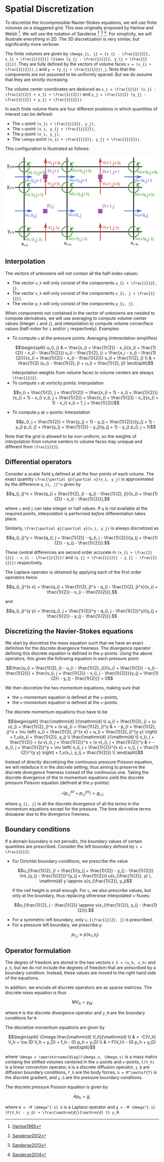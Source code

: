 # Spatial Discretization

To discretize the incompressible Navier-Stokes equations, we will use finite
volumes on a staggered grid. This was originally proposed by Harlow and Welsh
[^1]. We will use the notation of Sanderse [^2] [^3] [^4]. For simplicity, we
will illustrate everything in 2D. The 3D discretization is very similar, but
significantly more verbose.

The finite volumes are given by ``\Omega_{i, j} = [x_{i -
\frac{1}{2}}, x_{i + \frac{1}{2}}] \times [y_{j - \frac{1}{2}}, y_{j +
\frac{1}{2}}]``. They are fully defined by the vectors of volume faces ``x =
(x_{i + \frac{1}{2}})_i`` and ``y = (y_{j + \frac{1}{2}})_j``. Note that the
components are not assumed to be uniformly spaced. But we do assume that they
are strictly increasing.

The volume center coordinates are deduced as ``x_i = \frac{1}{2} (x_{i -
\frac{1}{2}} + x_{i + \frac{1}{2}})`` and ``y_j = \frac{1}{2} (y_{j -
\frac{1}{2}} + y_{j + \frac{1}{2}})``.

In each finite volume there are four different positions in which quantities of
interest can be defined:

- The ``u``-point ``(x_{i + \frac{1}{2}}, y_j)``,
- The ``v``-point ``(x_i, y_{j + \frac{1}{2}})``,
- The ``p``-point ``(x_i, y_j)``,
- The ``\omega``-point ``(x_{i + \frac{1}{2}}, y_{j + \frac{1}{2}})``.

This configuration is illustrated as follows:

![Grid](../assets/grid.png)

## Interpolation

The vectors of unknowns will not contain all the half-index values:

- The vector ``u_h`` will only consist of the components ``u_{i + \frac{1}{2}, j}``.
- The vector ``v_h`` will only consist of the components ``v_{i, j + \frac{1}{2}}``.
- The vector ``p_h`` will only consist of the components ``p_{i, j}``.

When components not contained in the vector of unknowns are needed to compute
derivatives, we will use averaging to compute volume-center values (integer ``i``
and ``j``), and interpolation to compute volume corner/face values
(half-index for ``i`` and/or ``j`` respectively). Examples:

- To compute ``u`` at the pressure points: Averaging (interpolation simplifies)
  ```math
  \begin{split}
      u_{i, j} & =
      \frac{x_{i + \frac{1}{2}} - x_i}{x_{i + \frac{1}{2}} - x_{i - \frac{1}{2}}}
      u_{i - \frac{1}{2}, j}
      + \frac{x_i - x_{i - \frac{1}{2}}}{x_{i + \frac{1}{2}} - x_{i - \frac{1}{2}}}
      u_{i + \frac{1}{2}, j} \\
      & = 
      \frac{1}{2} (u_{i - \frac{1}{2}, j} + u_{i + \frac{1}{2}, j})
  \end{split}
  ```
  Interpolation weights from volume faces to volume centers are always
  ``\frac{1}{2}``.
- To compute ``v`` at vorticity points: Interpolation
  ```math
  v_{i + \frac{1}{2}, j + \frac{1}{2}} =
  \frac{x_{i + 1} - x_{i + \frac{1}{2}}}{x_{i + 1} - x_i}
  v_{i, j + \frac{1}{2}}
  + \frac{x_{i + \frac{1}{2}} - x_i}{x_{i + 1} - x_i}
  v_{i + 1, j + \frac{1}{2}}
  ```
- To compute ``p`` at ``v``-points: Interpolation
  ```math
  p_{i, j + \frac{1}{2}} =
  \frac{y_{j + 1} - y_{j + \frac{1}{2}}}{y_{j + 1} - y_j}
  p_{i, j}
  + \frac{y_{j + \frac{1}{2}} - y_j}{y_{j + 1} - y_j}
  p_{i, j + 1}
  ```

Note that the grid is allowed to be non-uniform, so the weights of interpolation from
volume centers to volume faces may unequal and different from ``\frac{1}{2}``.

## Differential operators

Consider a scalar field ``q`` defined at all the four points of each volume. The
exact quantity ``\frac{\partial q}{\partial x}(x_i, y_j)`` is
approximated by the difference ``q_{i, j}^x`` given by

```math
q_{i, j}^x =
\frac{q_{i + \frac{1}{2}, j} - q_{i -
\frac{1}{2}, j}}{x_{i + \frac{1}{2}} - x_{i - \frac{1}{2}}},
```

where ``i`` and ``j`` can take integer or half values. If ``q`` is not
available at the required points, interpolation is performed *before*
differentiation takes place.

Similarly, ``\frac{\partial q}{\partial y}(x_i, y_j)`` is
always discretized as

```math
q_{i, j}^y = \frac{q_{i, j + \frac{1}{2}} - q_{i, j -
\frac{1}{2}}}{y_{j + \frac{1}{2}} - y_{j - \frac{1}{2}}}.
```

These central differences are second order accurate in ``(x_{i + \frac{1}{2}} - x_{i - \frac{1}{2}})`` and ``(y_{j + \frac{1}{2}} - y_{j - \frac{1}{2}})`` respectively.

The Laplace operator is obtained by applying each of the first order operators
twice:

```math
q_{i, j}^{x x} =
\frac{q_{i + \frac{1}{2}, j}^x - q_{i -
\frac{1}{2}, j}^x}{x_{i + \frac{1}{2}} - x_{i - \frac{1}{2}}},
```

and

```math
q_{i, j}^{y y} = \frac{q_{i, j + \frac{1}{2}}^y - q_{i, j -
\frac{1}{2}}^y}{y_{j + \frac{1}{2}} - y_{j - \frac{1}{2}}}.
```

## Discretizing the Navier-Stokes equations

We start by discretize
the mass equation such that we have an exact definition for the discrete
divergence freeness. The divergence operator defining this discrete equation is
defined in the ``p``-points. Using the above operators, this gives the
following equation in each pressure point:

```math
\frac{u_{i + \frac{1}{2}, j} - u_{i - \frac{1}{2}, j}}{x_{i + \frac{1}{2}} -
x_{i - \frac{1}{2}}} +
\frac{v_{i, j + \frac{1}{2}} - v_{i, j - \frac{1}{2}}}{y_{j + \frac{1}{2}} -
y_{j - \frac{1}{2}}}
= 0
```

We then discretize the two momentum equations, making sure that

- the ``u``-momentum equation is defined at the ``u``-points,
- the ``v``-momentum equation is defined at the ``v``-points.

The discrete momentum equations thus have to be

```math
\begin{split}
    \frac{\mathrm{d} }{\mathrm{d} t} u_{i + \frac{1}{2}, j} + (u u)_{i +
    \frac{1}{2}, j}^x + (v u)_{i + \frac{1}{2}, j}^y & = - p_{i + \frac{1}{2},
    j}^x + \nu \left( u_{i + \frac{1}{2}, j}^{x x} + u_{i + \frac{1}{2}, j}^{y y}
    \right) + f_u(x_{i + \frac{1}{2}}, y_j) \\
    \frac{\mathrm{d} }{\mathrm{d} t} v_{i, j + \frac{1}{2}} + (u v)_{i, j +
    \frac{1}{2}}^x + (v v)_{i, j + \frac{1}{2}}^y & = - p_{i, j +
    \frac{1}{2}}^y + \nu \left( v_{i, j + \frac{1}{2}}^{x x} + v_{i, j +
    \frac{1}{2}}^{y y} \right) + f_v(x_i, y_{j + \frac{1}{2}}) \\
\end{split}
```

Instead of directly discretizing the continuous pressure Poisson equation, we
will rededuce it in the *discrete* setting, thus aiming to preserve the
discrete divergence freeness instead of the continuous one. Taking the discrete
divergence of the to momentum equations yield the discrete pressure Poisson
equation (defined at the ``p``-points):

```math
- \left( p_{i, j}^{x x} + p_{i, j}^{y y} \right) = g_{i, j},
```

where ``g_{i, j}`` is all the discrete divergence of all the terms in the
momentum equations except for the pressure. The time derivative terms dissapear
due to the divergence freeness.

## Boundary conditions

If a domain boundary is not periodic, the boundary values of certain quantities
are prescribed. Consider the left boundary defined by ``i = \frac{1}{2}``.

- For Dirichlet boundary conditions, we prescribe the value
  ```math
  u_{\frac{1}{2}, j} =
  \frac{1}{y_{j + \frac{1}{2}} - y_{j - \frac{1}{2}}}
  \int_{y_{j - \frac{1}{2}}}^{y_{j + \frac{1}{2}}} u(x_{\frac{1}{2}}, y) \, \mathrm{d} y
  \approx u(x_{\frac{1}{2}}, y_j)
  ```
  if the cell height is small enough. For ``v``, we also prescribe
  values, but only at the boundary, thus replacing otherwise interpolated
  ``v``-fluxes:
  ```math
  v_{\frac{1}{2}, j - \frac{1}{2}} \approx v(x_{\frac{1}{2}}, y_{j - \frac{1}{2}}).
  ```
- For a symmetric left boundary, only ``u_{\frac{1}{2}, j}`` is prescribed.
- For a pressure left boundary, we prescribe ``p``:
  ```math
  p_{1, j} \approx p(x_1, y_j).
  ```

## Operator formulation

The degres of freedom are stored in the two vectors ``V_h = (u_h, v_h)`` and
``p_h``, but we do not include the degrees of freedom that are prescribed by a
boundary condition. Instead, these values are moved to the right hand side of
the equations.

In addition, we encode all discrete operators are as sparse matrices. The
discrete mass equation is thus

```math
M V_h = y_M
```
where ``M`` is the discrete divergence operator and ``y_M`` are the boundary
conditions for ``M``.

The discretize momentum equations are given by

```math
\begin{split}
\Omega \frac{\mathrm{d} V_h}{\mathrm{d} t} & = -C(V_h) V_h + \nu (D V_h +
y_D) + f_h - (G p_h + y_G) \\
& = F(V_h) - (G p_h + y_G)
\end{split}
```

where ``\Omega = \operatorname{diag}(\Omega_u, \Omega_v)`` is a mass matrix
containg the shifted volumes centered in the ``u``-points and ``v``-points,
``C(V_h)`` is a linear convection operator, ``D`` is a discrete diffusion
operator, ``y_D`` are diffusion boundary conditions, ``f_h`` are the body
forces, ``G = M^\mathsf{T}`` is the discrete gradient, and ``y_G`` are the
pressure boundary conditions.

The discrete pressure Poisson equation is given by

```math
A p_h = g,
```

where ``A = -M \Omega^{-1} G`` is a Laplace operator and ``g = -M \Omega^{-1}
(F(V_h) - y_G) + \frac{\mathrm{d}}{\mathrm{d} t} y_M``.

[^1]: [Harlow1965](@cite)
[^2]: [Sanderse2012](@cite)
[^3]: [Sanderse2013](@cite)
[^4]: [Sanderse2014](@cite)

